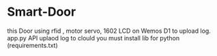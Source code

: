 # Smart-Door
this Door using rfid , motor servo, 1602 LCD on Wemos D1 to upload log.
app.py API uplaod log to clould
you must install lib for python (requirements.txt)
